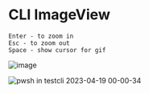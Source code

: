 # CLI ImageView

```
Enter - to zoom in
Esc - to zoom out
Space - show cursor for gif
```
![image](https://user-images.githubusercontent.com/6136923/232869242-1e24ed27-db93-4503-b461-583f24954f45.png)

![pwsh in testcli 2023-04-19 00-00-34](https://user-images.githubusercontent.com/6136923/232907136-3738b88c-c05c-4ec6-acac-e44517636892.gif)
